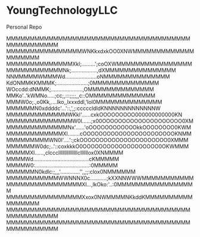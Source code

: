 # YoungTechnologyLLC
Personal Repo

MMMMMMMMMMMMMMMMMMMMMMMMMMMMMMMMMMMMMMMMMMMMMMMMMM
MMMMMMMMMMMMMMMMWNKkxdxkOO0XNWMMMMMMMMMMMMMMMMMMMM
MMMMMMMMMMMMMMXkl;.........';coOXWMMMMMMMMMMMMMMMM
MMMMMMMMMMMMNk;.................,dXMMMMMMMMMMMMMMM
NNMMMMMWMMMWd.....................oNMMMMMMMMMMMMMM
KdONMMKKMMMK;.....................;0MMMMMMMMMMMMMM
WOccdd:dNMMK;.....................,OMMMMMMMMMMMMMM
MMKo'..'kWMNo.....;cc;,:::;;;;,,c::OMMMMMMMMMMMMMM
MMMW0o;.,o0Kk,....lko,,lxxxddl,'lol0MMMMMMMMMMMMMM
MMMMMMN0xddddc'...'::,',;:cccccldldKNNNNNNNNNNNNNW
MMMMMMMMMMMMMWKkl'......cxkOOOOOOOOO000000000000KN
MMMMMMMMMMMMMMW0l......;x00OOOOOOOOOOOOOOOOOOOO0XM
MMMMMMMMMMMMMNx'......'oOOOOOOOOOOOOkkOOOOOOOO0KWM
MMMMMMMMMMMMXl........cOOOOOOOOOOOOOOOOOOOOOOOKNMM
MMMMMMMMMWN0l'....':;ckOOOOOOOOOOOOOOOOOOOOOO0XMMM
MMMMMMW0dc;..'::coxkkkO0OOOOOOOOOOOOOOOOOOO0OKWMMM
MMMMMXl......,clccclllllllllllllllcllllllox0XNMMMM
MMMMWd.....................................cKMMMMM
MMMMW0:....................................:0MMMMM
MMMMMMN0kdlc:;,,,'.............'',,;;:clox0NMMMMMM
MMMMMMMMMMMWWNNNX0c...........;kXXNNWWWMMMMMMMMMMM
MMMMMMMMMMMMMMMMXl...,lkOko:'..:0MMMMMMMMMMMMMMMMM
MMMMMMMMMMMMMMMMXxox0NWMMMMNKkddKMMMMMMMMMMMMMMMMM
MMMMMMMMMMMMMMMMMMMMMMMMMMMMMMMMMMMMMMMMMMMMMMMMMM
MMMMMMMMMMMMMMMMMMMMMMMMMMMMMMMMMMMMMMMMMMMMMMMMMM